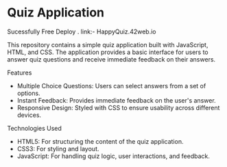 # Quiz Application
Sucessfully Free Deploy . link:- HappyQuiz.42web.io

This repository contains a simple quiz application built with JavaScript, HTML, and CSS. The application provides a basic interface for users to answer quiz questions and receive immediate feedback on their answers.

Features
* Multiple Choice Questions: Users can select answers from a set of options.
* Instant Feedback: Provides immediate feedback on the user's answer.
* Responsive Design: Styled with CSS to ensure usability across different devices.

Technologies Used
* HTML5: For structuring the content of the quiz application.
* CSS3: For styling and layout.
* JavaScript: For handling quiz logic, user interactions, and feedback.
